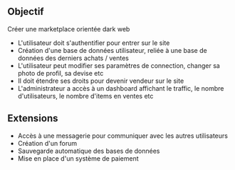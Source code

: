 ## Objectif 

Créer une marketplace orientée dark web

- L'utilisateur doit s'authentifier pour entrer sur le site
- Création d'une base de données utilisateur, reliée à une base de données des derniers achats / ventes
- L'utilisateur peut modifier ses paramètres de connection, changer sa photo de profil, sa devise etc
- Il doit étendre ses droits pour devenir vendeur sur le site
- L'administrateur a accès à un dashboard affichant le traffic, le nombre d'utilisateurs, le nombre d'items en ventes etc

## Extensions

- Accès à une messagerie pour communiquer avec les autres utilisateurs
- Création d'un forum
- Sauvegarde automatique des bases de données
- Mise en place d'un système de paiement
